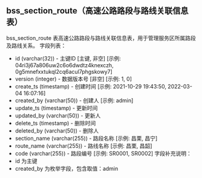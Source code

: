 ## bss_section_route（高速公路路段与路线关联信息表）
bss_section_route 表高速公路路段与路线关联信息表，用于管理服务区所属路段及路线关系。
字段列表：
- id (varchar(32)) - 主键ID [主键, 非空] [示例: 04ri3j67a806uw2c6o6dwdtz4knexczh, 0g5mnefxxtukql2cq6acul7phgskowy7]
- version (integer) - 数据版本号 [非空] [示例: 1, 0]
- create_ts (timestamp) - 创建时间 [示例: 2021-10-29 19:43:50, 2022-03-04 16:07:16]
- created_by (varchar(50)) - 创建人 [示例: admin]
- update_ts (timestamp) - 更新时间
- updated_by (varchar(50)) - 更新人
- delete_ts (timestamp) - 删除时间
- deleted_by (varchar(50)) - 删除人
- section_name (varchar(255)) - 路段名称 [示例: 昌栗, 昌宁]
- route_name (varchar(255)) - 路线名称 [示例: 昌栗, 昌韶]
- code (varchar(255)) - 路段编号 [示例: SR0001, SR0002]
字段补充说明：
- id 为主键
- created_by 为枚举字段，包含取值：admin